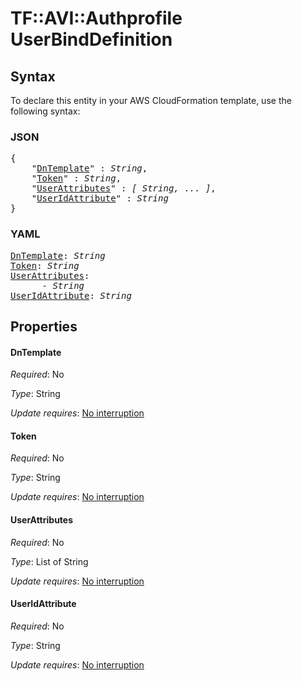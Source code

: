 # TF::AVI::Authprofile UserBindDefinition

## Syntax

To declare this entity in your AWS CloudFormation template, use the following syntax:

### JSON

<pre>
{
    "<a href="#dntemplate" title="DnTemplate">DnTemplate</a>" : <i>String</i>,
    "<a href="#token" title="Token">Token</a>" : <i>String</i>,
    "<a href="#userattributes" title="UserAttributes">UserAttributes</a>" : <i>[ String, ... ]</i>,
    "<a href="#useridattribute" title="UserIdAttribute">UserIdAttribute</a>" : <i>String</i>
}
</pre>

### YAML

<pre>
<a href="#dntemplate" title="DnTemplate">DnTemplate</a>: <i>String</i>
<a href="#token" title="Token">Token</a>: <i>String</i>
<a href="#userattributes" title="UserAttributes">UserAttributes</a>: <i>
      - String</i>
<a href="#useridattribute" title="UserIdAttribute">UserIdAttribute</a>: <i>String</i>
</pre>

## Properties

#### DnTemplate

_Required_: No

_Type_: String

_Update requires_: [No interruption](https://docs.aws.amazon.com/AWSCloudFormation/latest/UserGuide/using-cfn-updating-stacks-update-behaviors.html#update-no-interrupt)

#### Token

_Required_: No

_Type_: String

_Update requires_: [No interruption](https://docs.aws.amazon.com/AWSCloudFormation/latest/UserGuide/using-cfn-updating-stacks-update-behaviors.html#update-no-interrupt)

#### UserAttributes

_Required_: No

_Type_: List of String

_Update requires_: [No interruption](https://docs.aws.amazon.com/AWSCloudFormation/latest/UserGuide/using-cfn-updating-stacks-update-behaviors.html#update-no-interrupt)

#### UserIdAttribute

_Required_: No

_Type_: String

_Update requires_: [No interruption](https://docs.aws.amazon.com/AWSCloudFormation/latest/UserGuide/using-cfn-updating-stacks-update-behaviors.html#update-no-interrupt)

